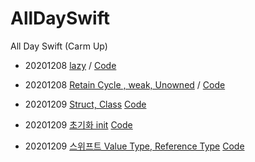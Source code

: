 # AllDaySwift
All Day Swift (Carm Up)

- 20201208 [lazy](https://www.notion.so/lazy-2490c4086bb24023b82d58fc332aedb2) / 
[Code](https://github.com/shooooting/AllDaySwift/blob/master/lazy.playground/Contents.swift)

- 20201208 [Retain Cycle , weak, Unowned](https://www.notion.so/Retain-Cycle-weak-unowned-7f1cea65f19e4b3d98bf0676b67f32c7) / 
[Code](https://github.com/shooooting/AllDaySwift/blob/master/RetainCycle.playground/Contents.swift)

- 20201209 [Struct, Class](https://www.notion.so/Struct-Class-72a5e403ad3540f588c506ca7cd1d7c4)
[Code]()

- 20201209 [초기화 init](https://www.notion.so/init-e7c4c27997804a43b38a1a42f69e53fd)
[Code]()

- 20201209 [스위프트 Value Type, Reference Type](https://www.notion.so/Value-type-Reference-type-a4a112d7fc2544c2a9a415e54e1c4a00)
[Code]()
